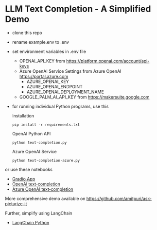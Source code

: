 # LLM Text Completion - A Simplified Demo

- clone this repo
- rename example.env to .env
- set environment variables in .env file
  - OPENAI_API_KEY from https://platform.openai.com/account/api-keys
  - Azure OpenAI Service Settings from Azure OpenAI https://portal.azure.com
    - AZURE_OPENAI_KEY 
    - AZURE_OPENAI_ENDPOINT
    - AZURE_OPENAI_DEPLOYMENT_NAME
  - GOOGLE_PALM_AI_API_KEY from https://makersuite.google.com
- for running individual Python programs, use this

  Installation 

      pip install -r requirements.txt
  
  OpenAI Python API
 
      python text-completion.py
  
  Azure OpenAI Service
  
      python text-completion-azure.py

or use these notebooks

- [Gradio App](https://nbviewer.org/github/amitpuri/LLM-Text-Completion/blob/main/gradio-app.ipynb)
- [OpenAI text-completion](https://nbviewer.org/github/amitpuri/LLM-Text-Completion/blob/main/text-completion-azure.ipynb)
- [Azure OpenAI text-completion](https://nbviewer.org/github/amitpuri/LLM-Text-Completion/blob/main/text-completion.ipynb)


More comprehensive demo available on https://github.com/amitpuri/ask-picturize-it

Further, simplify using LangChain
- [LangChain Python](https://python.langchain.com/docs/get_started/quickstart)
